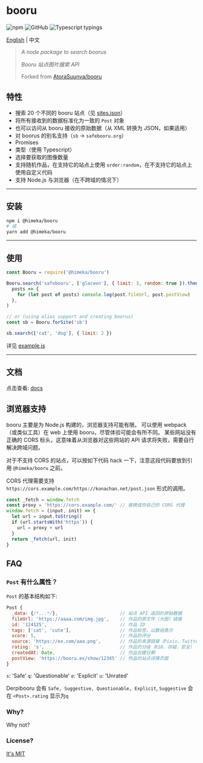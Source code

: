 # booru

![npm](https://img.shields.io/npm/v/@himeka/booru.svg) ![GitHub](https://img.shields.io/github/license/asadahimeka/booru-search.svg) ![Typescript typings](https://img.shields.io/badge/Typings-Typescript-informational.svg)

[English](readme.md) | 中文

> _A node package to search boorus_
>
> _Booru 站点图片搜索 API_
>
> Forked from [AtoraSuunva/booru](https://github.com/AtoraSuunva/booru)

## 特性

- 搜索 20 个不同的 booru 站点（见 [sites.json](./src/sites.json)）
- 将所有接收到的数据标准化为一致的 `Post` 对象
- 也可以访问从 booru 接收的原始数据（从 XML 转换为 JSON，如果适用）
- 对 boorus 的别名支持（`sb` -> `safebooru.org`）
- Promises
- 类型（使用 Typescript）
- 选择要获取的图像数量
- 支持随机作品，在支持它的站点上使用 `order:random`，在不支持它的站点上使用自定义代码
- 支持 Node.js 与浏览器（在不跨域的情况下）

---

## 安装

```sh
npm i @himeka/booru
# 或
yarn add @himeka/booru
```

---

## 使用

```js
const Booru = require('@himeka/booru')

Booru.search('safebooru', ['glaceon'], { limit: 3, random: true }).then(
  posts => {
    for (let post of posts) console.log(post.fileUrl, post.postView)
  },
)

// or (using alias support and creating boorus)
const sb = Booru.forSite('sb')

sb.search(['cat', 'dog'], { limit: 2 })
```

详见 [example.js](./example.js)

---

## 文档

点击查看: [docs](https://asadahimeka.github.io/booru-search)

## 浏览器支持

booru 主要是为 Node.js 构建的，浏览器支持可能有限。
可以使用 webpack（或类似工具）在 web 上使用 booru，尽管体验可能会有所不同。
某些网站没有正确的 CORS 标头，这意味着从浏览器对这些网站的 API 请求将失败，需要自行解决跨域问题。

对于不支持 CORS 的站点，可以按如下代码 hack 一下，注意这段代码要放到引用 `@himeka/booru` 之前。

CORS 代理需要支持 `https://cors.example.com/https://konachan.net/post.json` 形式的调用。

```js
const _fetch = window.fetch
const proxy = 'https://cors.example.com/' // 替换成你自己的 CORS 代理
window.fetch = (input, init) => {
  let url = input.toString()
  if (url.startsWith('https')) {
    url = proxy + url
  }
  return _fetch(url, init)
}
```

## FAQ

### `Post` 有什么属性？

`Post` 的基本结构如下:

```js
Post {
  _data: {/*...*/},                       // 站点 API 返回的原始数据
  fileUrl: 'https://aaaa.com/img.jpg',    // 作品的原文件（大图）链接
  id: '124125',                           // 作品 ID
  tags: ['cat', 'cute'],                  // 作品标签，以数组表示
  score: 5,                               // 作品的评分
  source: 'https://ex.com/aaa.png',       // 作品的来源链接（Pixiv、Twitter 等，如果有的话）
  rating: 's',                            // 作品的分级（R18、存疑、安全）
  createdAt: Date,                        // 作品创建日期
  postView: 'https://booru.ex/show/12345' // 作品的站点详情页面
}
```

`s`: 'Safe'
`q`: 'Questionable'
`e`: 'Explicit'
`u`: 'Unrated'

Derpibooru 会有 `Safe, Suggestive, Questionable, Explicit`,  `Suggestive` 会在 `<Post>.rating` 显示为`q`

### Why?

Why not?

### License?

[It's MIT](https://choosealicense.com/licenses/mit/)

